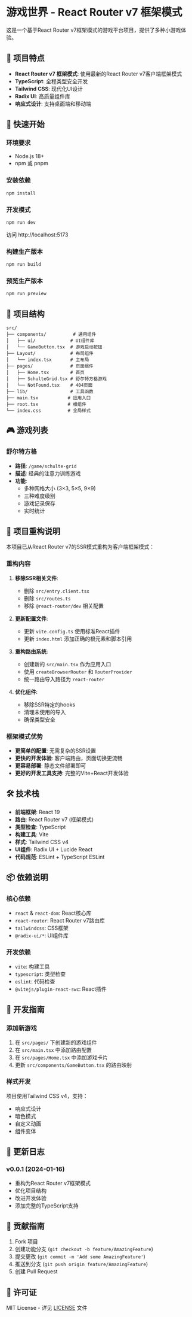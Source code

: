 # 游戏世界 - React Router v7 框架模式

这是一个基于React Router v7框架模式的游戏平台项目，提供了多种小游戏体验。

## 🎯 项目特点

- **React Router v7 框架模式**: 使用最新的React Router v7客户端框架模式
- **TypeScript**: 全程类型安全开发
- **Tailwind CSS**: 现代化UI设计
- **Radix UI**: 高质量组件库
- **响应式设计**: 支持桌面端和移动端

## 🚀 快速开始

### 环境要求

- Node.js 18+ 
- npm 或 pnpm

### 安装依赖

```bash
npm install
```

### 开发模式

```bash
npm run dev
```

访问 http://localhost:5173

### 构建生产版本

```bash
npm run build
```

### 预览生产版本

```bash
npm run preview
```

## 📁 项目结构

```
src/
├── components/          # 通用组件
│   ├── ui/             # UI组件库
│   └── GameButton.tsx  # 游戏启动按钮
├── Layout/             # 布局组件
│   └── index.tsx       # 主布局
├── pages/              # 页面组件
│   ├── Home.tsx        # 首页
│   ├── SchulteGrid.tsx # 舒尔特方格游戏
│   └── NotFound.tsx    # 404页面
├── lib/                # 工具函数
├── main.tsx           # 应用入口
├── root.tsx           # 根组件
└── index.css          # 全局样式
```

## 🎮 游戏列表

### 舒尔特方格
- **路径**: `/game/schulte-grid`
- **描述**: 经典的注意力训练游戏
- **功能**: 
  - 多种网格大小 (3×3, 5×5, 9×9)
  - 三种难度级别
  - 游戏记录保存
  - 实时统计

## 🔄 项目重构说明

本项目已从React Router v7的SSR模式重构为客户端框架模式：

### 重构内容

1. **移除SSR相关文件**:
   - 删除 `src/entry.client.tsx`
   - 删除 `src/routes.ts`
   - 移除 `@react-router/dev` 相关配置

2. **更新配置文件**:
   - 更新 `vite.config.ts` 使用标准React插件
   - 更新 `index.html` 添加正确的根元素和脚本引用

3. **重构路由系统**:
   - 创建新的 `src/main.tsx` 作为应用入口
   - 使用 `createBrowserRouter` 和 `RouterProvider`
   - 统一路由导入路径为 `react-router`

4. **优化组件**:
   - 移除SSR特定的hooks
   - 清理未使用的导入
   - 确保类型安全

### 框架模式优势

- **更简单的配置**: 无需复杂的SSR设置
- **更快的开发体验**: 客户端路由，页面切换更流畅
- **更容易部署**: 静态文件部署即可
- **更好的开发工具支持**: 完整的Vite+React开发体验

## 🛠 技术栈

- **前端框架**: React 19
- **路由**: React Router v7 (框架模式)
- **类型检查**: TypeScript
- **构建工具**: Vite
- **样式**: Tailwind CSS v4
- **UI组件**: Radix UI + Lucide React
- **代码规范**: ESLint + TypeScript ESLint

## 📦 依赖说明

### 核心依赖
- `react` & `react-dom`: React核心库
- `react-router`: React Router v7路由库
- `tailwindcss`: CSS框架
- `@radix-ui/*`: UI组件库

### 开发依赖
- `vite`: 构建工具
- `typescript`: 类型检查
- `eslint`: 代码检查
- `@vitejs/plugin-react-swc`: React插件

## 🔧 开发指南

### 添加新游戏

1. 在 `src/pages/` 下创建新的游戏组件
2. 在 `src/main.tsx` 中添加路由配置
3. 在 `src/pages/Home.tsx` 中添加游戏卡片
4. 更新 `src/components/GameButton.tsx` 的路由映射

### 样式开发

项目使用Tailwind CSS v4，支持：
- 响应式设计
- 暗色模式
- 自定义动画
- 组件变体

## 📝 更新日志

### v0.0.1 (2024-01-16)
- 重构为React Router v7框架模式
- 优化项目结构
- 改进开发体验
- 添加完整的TypeScript支持

## 🤝 贡献指南

1. Fork 项目
2. 创建功能分支 (`git checkout -b feature/AmazingFeature`)
3. 提交更改 (`git commit -m 'Add some AmazingFeature'`)
4. 推送到分支 (`git push origin feature/AmazingFeature`)
5. 创建 Pull Request

## 📄 许可证

MIT License - 详见 [LICENSE](LICENSE) 文件
